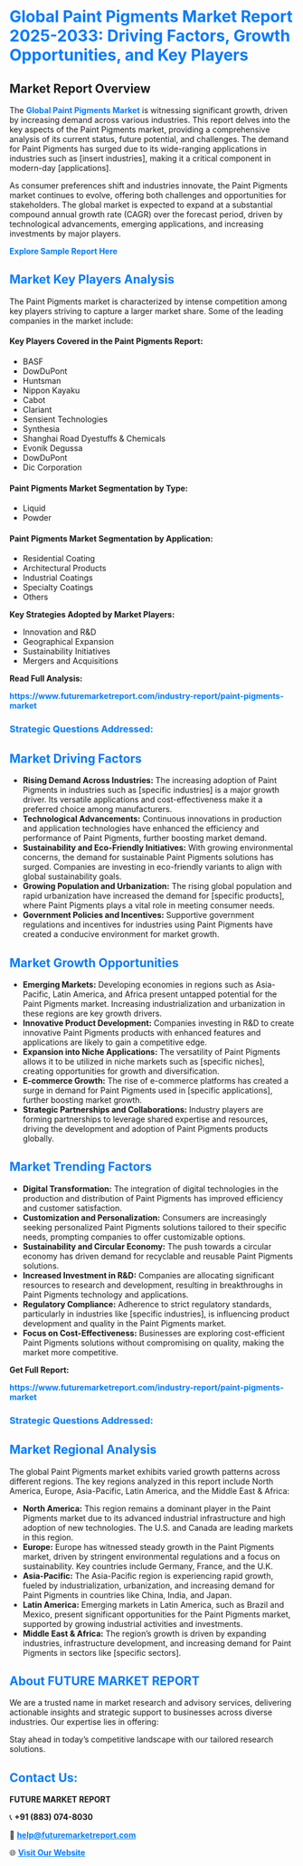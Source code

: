 <h1 style="color: #007BFF;">Global Paint Pigments Market Report 2025-2033: Driving Factors, Growth Opportunities, and Key Players</h1>

<section id="overview">
<h2>Market Report Overview</h2>
<p>The <a href="https://www.futuremarketreport.com/industry-report/paint-pigments-market" style="color: #007BFF; text-decoration: none;"><strong>Global Paint Pigments Market</strong></a> is witnessing significant growth, driven by increasing demand across various industries. This report delves into the key aspects of the Paint Pigments market, providing a comprehensive analysis of its current status, future potential, and challenges. The demand for Paint Pigments has surged due to its wide-ranging applications in industries such as [insert industries], making it a critical component in modern-day [applications].</p>
<p>As consumer preferences shift and industries innovate, the Paint Pigments market continues to evolve, offering both challenges and opportunities for stakeholders. The global market is expected to expand at a substantial compound annual growth rate (CAGR) over the forecast period, driven by technological advancements, emerging applications, and increasing investments by major players.</p>
</section>

<section id="overview">
<p><a href="https://www.futuremarketreport.com/request-sample/reportId=42050" style="color: #007BFF; text-decoration: none;"><strong>Explore Sample Report Here</strong></a></p>
</section>

<section id="key-players">
<h2 style="color: #007BFF;">Market Key Players Analysis</h2>
<p>The Paint Pigments market is characterized by intense competition among key players striving to capture a larger market share. Some of the leading companies in the market include:</p>
<h4>Key Players Covered in the Paint Pigments Report:</h4>
<ul><li>BASF</li><li>DowDuPont</li><li>Huntsman</li><li>Nippon Kayaku</li><li>Cabot</li><li>Clariant</li><li>Sensient Technologies</li><li>Synthesia</li><li>Shanghai Road Dyestuffs &amp; Chemicals</li><li>Evonik Degussa</li><li>DowDuPont</li><li>Dic Corporation</li></ul>
<h4>Paint Pigments Market Segmentation by Type:</h4>
<ul><li>Liquid</li><li>Powder</li></ul>

<h4>Paint Pigments Market Segmentation by Application:</h4>
<ul><li>Residential Coating</li><li>Architectural Products</li><li>Industrial Coatings</li><li>Specialty Coatings</li><li>Others</li></ul>
<p><strong>Key Strategies Adopted by Market Players:</strong></p>
<ul>
<li>Innovation and R&D</li>
<li>Geographical Expansion</li>
<li>Sustainability Initiatives</li>
<li>Mergers and Acquisitions</li>
</ul>
</section>

<section>
<p><strong>Read Full Analysis: </strong></p><a href="https://www.futuremarketreport.com/industry-report/paint-pigments-market" style="color: #007BFF; text-decoration: none;"><strong>https://www.futuremarketreport.com/industry-report/paint-pigments-market</strong></a>
<h3 style="color: #007BFF;">Strategic Questions Addressed:</h3>
</section>

<section id="driving-factors">
<h2 style="color: #007BFF;">Market Driving Factors</h2>
<ul>
<li><strong>Rising Demand Across Industries:</strong> The increasing adoption of Paint Pigments in industries such as [specific industries] is a major growth driver. Its versatile applications and cost-effectiveness make it a preferred choice among manufacturers.</li>
<li><strong>Technological Advancements:</strong> Continuous innovations in production and application technologies have enhanced the efficiency and performance of Paint Pigments, further boosting market demand.</li>
<li><strong>Sustainability and Eco-Friendly Initiatives:</strong> With growing environmental concerns, the demand for sustainable Paint Pigments solutions has surged. Companies are investing in eco-friendly variants to align with global sustainability goals.</li>
<li><strong>Growing Population and Urbanization:</strong> The rising global population and rapid urbanization have increased the demand for [specific products], where Paint Pigments plays a vital role in meeting consumer needs.</li>
<li><strong>Government Policies and Incentives:</strong> Supportive government regulations and incentives for industries using Paint Pigments have created a conducive environment for market growth.</li>
</ul>
</section>

<section id="growth-opportunities">
<h2 style="color: #007BFF;">Market Growth Opportunities</h2>
<ul>
<li><strong>Emerging Markets:</strong> Developing economies in regions such as Asia-Pacific, Latin America, and Africa present untapped potential for the Paint Pigments market. Increasing industrialization and urbanization in these regions are key growth drivers.</li>
<li><strong>Innovative Product Development:</strong> Companies investing in R&D to create innovative Paint Pigments products with enhanced features and applications are likely to gain a competitive edge.</li>
<li><strong>Expansion into Niche Applications:</strong> The versatility of Paint Pigments allows it to be utilized in niche markets such as [specific niches], creating opportunities for growth and diversification.</li>
<li><strong>E-commerce Growth:</strong> The rise of e-commerce platforms has created a surge in demand for Paint Pigments used in [specific applications], further boosting market growth.</li>
<li><strong>Strategic Partnerships and Collaborations:</strong> Industry players are forming partnerships to leverage shared expertise and resources, driving the development and adoption of Paint Pigments products globally.</li>
</ul>
</section>

<section id="trending-factors">
<h2 style="color: #007BFF;">Market Trending Factors</h2>
<ul>
<li><strong>Digital Transformation:</strong> The integration of digital technologies in the production and distribution of Paint Pigments has improved efficiency and customer satisfaction.</li>
<li><strong>Customization and Personalization:</strong> Consumers are increasingly seeking personalized Paint Pigments solutions tailored to their specific needs, prompting companies to offer customizable options.</li>
<li><strong>Sustainability and Circular Economy:</strong> The push towards a circular economy has driven demand for recyclable and reusable Paint Pigments solutions.</li>
<li><strong>Increased Investment in R&D:</strong> Companies are allocating significant resources to research and development, resulting in breakthroughs in Paint Pigments technology and applications.</li>
<li><strong>Regulatory Compliance:</strong> Adherence to strict regulatory standards, particularly in industries like [specific industries], is influencing product development and quality in the Paint Pigments market.</li>
<li><strong>Focus on Cost-Effectiveness:</strong> Businesses are exploring cost-efficient Paint Pigments solutions without compromising on quality, making the market more competitive.</li>
</ul>
</section>

<section>
<p><strong>Get Full Report: </strong></p><a href="https://www.futuremarketreport.com/industry-report/paint-pigments-market" style="color: #007BFF; text-decoration: none;"><strong>https://www.futuremarketreport.com/industry-report/paint-pigments-market</strong></a>
<h3 style="color: #007BFF;">Strategic Questions Addressed:</h3>
</section>


<section id="regional-analysis">
<h2 style="color: #007BFF;">Market Regional Analysis</h2>
<p>The global Paint Pigments market exhibits varied growth patterns across different regions. The key regions analyzed in this report include North America, Europe, Asia-Pacific, Latin America, and the Middle East & Africa:</p>
<ul>
<li><strong>North America:</strong> This region remains a dominant player in the Paint Pigments market due to its advanced industrial infrastructure and high adoption of new technologies. The U.S. and Canada are leading markets in this region.</li>
<li><strong>Europe:</strong> Europe has witnessed steady growth in the Paint Pigments market, driven by stringent environmental regulations and a focus on sustainability. Key countries include Germany, France, and the U.K.</li>
<li><strong>Asia-Pacific:</strong> The Asia-Pacific region is experiencing rapid growth, fueled by industrialization, urbanization, and increasing demand for Paint Pigments in countries like China, India, and Japan.</li>
<li><strong>Latin America:</strong> Emerging markets in Latin America, such as Brazil and Mexico, present significant opportunities for the Paint Pigments market, supported by growing industrial activities and investments.</li>
<li><strong>Middle East & Africa:</strong> The region’s growth is driven by expanding industries, infrastructure development, and increasing demand for Paint Pigments in sectors like [specific sectors].</li>
</ul>
</section>

<footer>
<h2 style="color: #007BFF;">About FUTURE MARKET REPORT</h2>
<p>We are a trusted name in market research and advisory services, delivering actionable insights and strategic support to businesses across diverse industries. Our expertise lies in offering:</p>

<p>Stay ahead in today’s competitive landscape with our tailored research solutions.</p>

<h2 style="color: #007BFF;">Contact Us:</h2>
<p><strong>FUTURE MARKET REPORT</strong></p>
<p>📞 <strong>+91 (883) 074-8030</strong></p>
<p>📧 <strong><a href="mailto:help@futuremarketreport.com" style="color: #007BFF;">help@futuremarketreport.com</a></strong></p>
<p>🌐 <strong><a href="https://www.futuremarketreport.com/" style="color: #007BFF;">Visit Our Website</a></strong></p>
</footer>